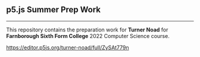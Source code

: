 ## p5.js Summer Prep Work

---

This repository contains the preparation work for **Turner Noad** for **Farnborough Sixth Form College** 2022 Computer Science course.

https://editor.p5js.org/turner-noad/full/ZySAt779n
